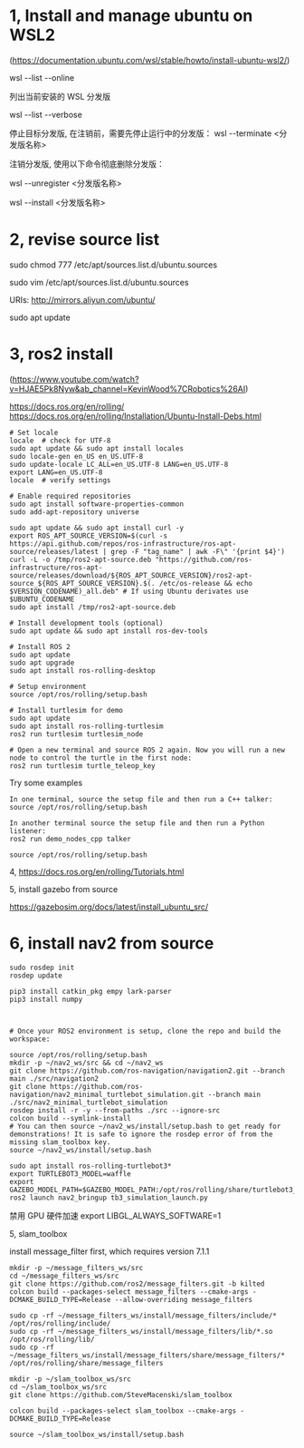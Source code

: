 # 1, Install and manage ubuntu on WSL2

(https://documentation.ubuntu.com/wsl/stable/howto/install-ubuntu-wsl2/)

wsl --list --online

列出当前安装的 WSL 分发版

wsl --list --verbose

停止目标分发版, 在注销前，需要先停止运行中的分发版：
wsl --terminate <分发版名称>

注销分发版, 使用以下命令彻底删除分发版：

wsl --unregister <分发版名称>

wsl --install <分发版名称>

# 2, revise source list
sudo chmod 777 /etc/apt/sources.list.d/ubuntu.sources

sudo vim /etc/apt/sources.list.d/ubuntu.sources

URIs: http://mirrors.aliyun.com/ubuntu/

sudo apt update


# 3, ros2 install
(https://www.youtube.com/watch?v=HJAE5Pk8Nyw&ab_channel=KevinWood%7CRobotics%26AI)


https://docs.ros.org/en/rolling/
https://docs.ros.org/en/rolling/Installation/Ubuntu-Install-Debs.html

```
# Set locale
locale  # check for UTF-8
sudo apt update && sudo apt install locales
sudo locale-gen en_US en_US.UTF-8
sudo update-locale LC_ALL=en_US.UTF-8 LANG=en_US.UTF-8
export LANG=en_US.UTF-8
locale  # verify settings

# Enable required repositories
sudo apt install software-properties-common
sudo add-apt-repository universe

sudo apt update && sudo apt install curl -y
export ROS_APT_SOURCE_VERSION=$(curl -s https://api.github.com/repos/ros-infrastructure/ros-apt-source/releases/latest | grep -F "tag_name" | awk -F\" '{print $4}')
curl -L -o /tmp/ros2-apt-source.deb "https://github.com/ros-infrastructure/ros-apt-source/releases/download/${ROS_APT_SOURCE_VERSION}/ros2-apt-source_${ROS_APT_SOURCE_VERSION}.$(. /etc/os-release && echo $VERSION_CODENAME)_all.deb" # If using Ubuntu derivates use $UBUNTU_CODENAME
sudo apt install /tmp/ros2-apt-source.deb

# Install development tools (optional)
sudo apt update && sudo apt install ros-dev-tools

# Install ROS 2
sudo apt update
sudo apt upgrade
sudo apt install ros-rolling-desktop

# Setup environment
source /opt/ros/rolling/setup.bash

# Install turtlesim for demo
sudo apt update
sudo apt install ros-rolling-turtlesim
ros2 run turtlesim turtlesim_node

# Open a new terminal and source ROS 2 again. Now you will run a new node to control the turtle in the first node:
ros2 run turtlesim turtle_teleop_key

```

Try some examples
```
In one terminal, source the setup file and then run a C++ talker:
source /opt/ros/rolling/setup.bash

In another terminal source the setup file and then run a Python listener:
ros2 run demo_nodes_cpp talker

source /opt/ros/rolling/setup.bash

```

4, https://docs.ros.org/en/rolling/Tutorials.html



5, install gazebo from source

https://gazebosim.org/docs/latest/install_ubuntu_src/


# 6, install nav2 from source

```
sudo rosdep init
rosdep update

pip3 install catkin_pkg empy lark-parser
pip3 install numpy


    
# Once your ROS2 environment is setup, clone the repo and build the workspace:

source /opt/ros/rolling/setup.bash
mkdir -p ~/nav2_ws/src && cd ~/nav2_ws
git clone https://github.com/ros-navigation/navigation2.git --branch main ./src/navigation2
git clone https://github.com/ros-navigation/nav2_minimal_turtlebot_simulation.git --branch main ./src/nav2_minimal_turtlebot_simulation
rosdep install -r -y --from-paths ./src --ignore-src 
colcon build --symlink-install
# You can then source ~/nav2_ws/install/setup.bash to get ready for demonstrations! It is safe to ignore the rosdep error of from the missing slam_toolbox key.
source ~/nav2_ws/install/setup.bash
```

```
sudo apt install ros-rolling-turtlebot3*
export TURTLEBOT3_MODEL=waffle
export GAZEBO_MODEL_PATH=$GAZEBO_MODEL_PATH:/opt/ros/rolling/share/turtlebot3_gazebo/models
ros2 launch nav2_bringup tb3_simulation_launch.py
```
禁用 GPU 硬件加速
export LIBGL_ALWAYS_SOFTWARE=1

5, slam_toolbox

install message_filter first, which requires version 7.1.1

```
mkdir -p ~/message_filters_ws/src
cd ~/message_filters_ws/src
git clone https://github.com/ros2/message_filters.git -b kilted
colcon build --packages-select message_filters --cmake-args -DCMAKE_BUILD_TYPE=Release --allow-overriding message_filters

sudo cp -rf ~/message_filters_ws/install/message_filters/include/* /opt/ros/rolling/include/
sudo cp -rf ~/message_filters_ws/install/message_filters/lib/*.so /opt/ros/rolling/lib/
sudo cp -rf ~/message_filters_ws/install/message_filters/share/message_filters/* /opt/ros/rolling/share/message_filters
```


```
mkdir -p ~/slam_toolbox_ws/src
cd ~/slam_toolbox_ws/src
git clone https://github.com/SteveMacenski/slam_toolbox

colcon build --packages-select slam_toolbox --cmake-args -DCMAKE_BUILD_TYPE=Release

source ~/slam_toolbox_ws/install/setup.bash

```





